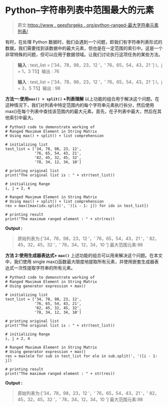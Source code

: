 # Python–字符串列表中范围最大的元素

> 原文:[https://www . geesforgeks . org/python-ranged-最大字符串元素列表/](https://www.geeksforgeeks.org/python-ranged-maximum-element-in-string-list/)

有时，在处理 Python 数据时，我们会遇到一个问题，即我们有字符串列表形式的数据，我们需要找到该数据中的最大元素，但也是在一定范围的索引中。这是一个非常特殊的问题，但可以应用于数据领域。让我们讨论执行这项任务的某些方法。

> **输入** :
> test_list = ['34，78，98，23，12 '，' 76，65，54，43，21 ']
> I，j = 1，3
> T5】输出 : 76
> 
> **输入** :
> test_list = ['34，78，98，23，12 '，' 76，65，54，43，21 ']
> I，j = 3，5
> T5】输出 : 98

**方法一:使用`max() + split()` +列表理解**
以上功能的组合用于解决这个问题。在这种情况下，我们对列表中特定范围内的每个字符串元素执行拆分，然后使用 max()在每个列表中查找该范围内的最大元素。首先，在子列表中最大，然后在其他索引中最大。

```
# Python3 code to demonstrate working of 
# Ranged Maximum Element in String Matrix
# Using max() + split() + list comprehension

# initializing list
test_list = ['34, 78, 98, 23, 12',
             '76, 65, 54, 43, 21',
             '82, 45, 32, 45, 32',
             '78, 34, 12, 34, 10']

# printing original list
print("The original list is : " + str(test_list))

# initializing Range 
i, j = 2, 4

# Ranged Maximum Element in String Matrix
# Using max() + split() + list comprehension
res = max([max(idx.split(', ')[i - 1: j]) for idx in test_list])

# printing result 
print("The maximum ranged element : " + str(res)) 
```

**Output :**

> 原始列表为:['34，78，98，23，12 '，' 76，65，54，43，21 '，' 82，45，32，45，32 '，' 78，34，12，34，10 ']
> 最大范围元素:98

**方法 2:使用生成器表达式+ `max()`**
上述功能的组合可以用来解决这个问题。在本文中，我们使用 single max()函数最大限度地提取所有元素，并使用嵌套生成器表达式一次性提取字符串的所有元素。

```
# Python3 code to demonstrate working of 
# Ranged Maximum Element in String Matrix
# Using generator expression + max()

# initializing list
test_list = ['34, 78, 98, 23, 12',
             '76, 65, 54, 43, 21',
             '82, 45, 32, 45, 32',
             '78, 34, 12, 34, 10']

# printing original list
print("The original list is : " + str(test_list))

# initializing Range 
i, j = 2, 4

# Ranged Maximum Element in String Matrix
# Using generator expression + max()
res = max(ele for sub in test_list for ele in sub.split(', ')[i - 1: j])

# printing result 
print("The maximum ranged element : " + str(res)) 
```

**Output :**

> 原始列表为:['34，78，98，23，12 '，' 76，65，54，43，21 '，' 82，45，32，45，32 '，' 78，34，12，34，10 ']
> 最大范围元素:98